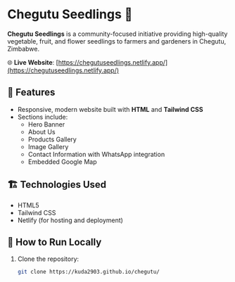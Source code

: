 # Chegutu Seedlings 🌱

**Chegutu Seedlings** is a community-focused initiative providing high-quality vegetable, fruit, and flower seedlings to farmers and gardeners in Chegutu, Zimbabwe.

🌐 **Live Website**: [https://chegutuseedlings.netlify.app/](https://chegutuseedlings.netlify.app/)

## 📸 Features

- Responsive, modern website built with **HTML** and **Tailwind CSS**
- Sections include:
  - Hero Banner
  - About Us
  - Products Gallery
  - Image Gallery
  - Contact Information with WhatsApp integration
  - Embedded Google Map

## 🏗️ Technologies Used

- HTML5
- Tailwind CSS
- Netlify (for hosting and deployment)

## 🚀 How to Run Locally

1. Clone the repository:
   ```bash
   git clone https://kuda2903.github.io/chegutu/

